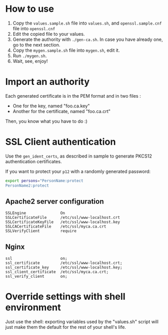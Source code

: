 # How to use

1. Copy the `values.sample.sh` file into `values.sh`, and `openssl.sample.cnf` file into `openssl.cnf`
1. Edit the copied file to your values.
1. Generate the authority with `./gen-ca.sh`. In case you have already one, go to the next section.
1. Copy the `mygen.sample.sh` file into `mygen.sh`, edit it.
1. Run `./mygen.sh`.
1. Wait, see, enjoy!

# Import an authority

Each generated certificate is in the PEM format and in two files :

 * One for the key, named "foo.ca.key"
 * Another for the certificate, named "foo.ca.crt"

Then, you know what you have to do :)

# SSL Client authentication

Use the `gen_ident_certs`, as described in sample to generate PKCS12 authentication certificates.

If you want to protect your `p12` with a randomly generated password:

```bash
export persons="PersonName:protect
PersonName2:protect
```

## Apache2 server configuration

```
SSLEngine               On
SSLCertificateFile      /etc/ssl/www-localhost.crt
SSLCertificateKeyFile   /etc/ssl/www-localhost.key
SSLCACertificateFile    /etc/ssl/myca.ca.crt
SSLVerifyClient         require
```

## Nginx

```
ssl                     on;
ssl_certificate         /etc/ssl/www-localhost.crt;
ssl_certificate_key     /etc/ssl/www-localhost.key;
ssl_client_certificate  /etc/ssl/myca.ca.crt;
ssl_verify_client       on;
```

# Override settings with shell environment

Just use the shell: exporting variables used by the "values.sh" script will just make them the default for the rest of your shell's life.
